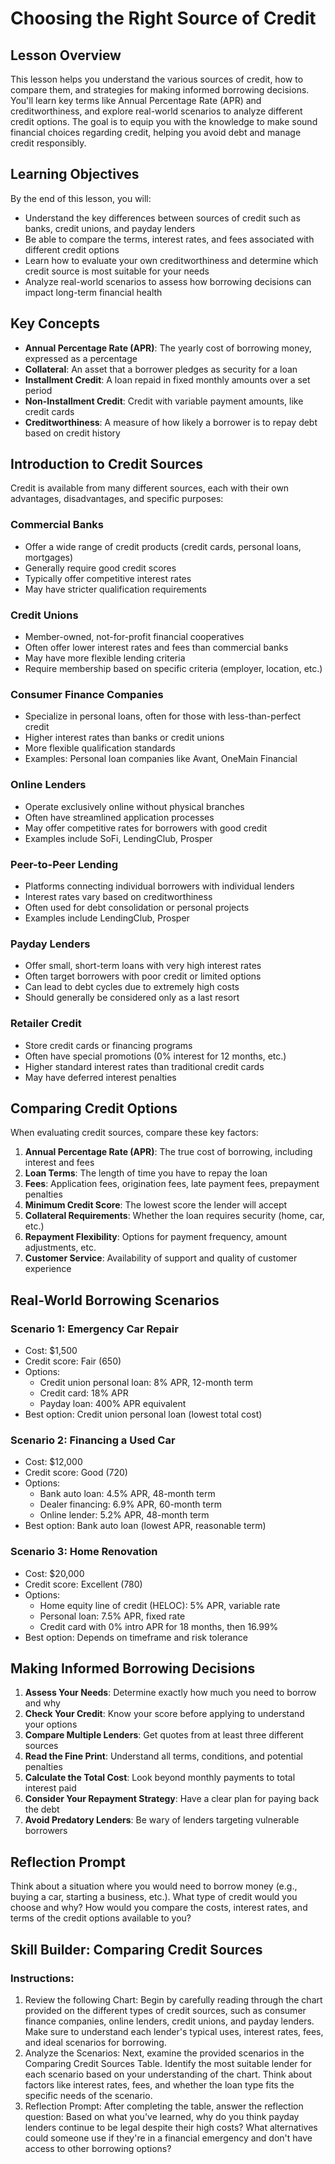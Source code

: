 # Choosing the Right Source of Credit

## Lesson Overview

This lesson helps you understand the various sources of credit, how to compare them, and strategies for making informed borrowing decisions. You'll learn key terms like Annual Percentage Rate (APR) and creditworthiness, and explore real-world scenarios to analyze different credit options. The goal is to equip you with the knowledge to make sound financial choices regarding credit, helping you avoid debt and manage credit responsibly.

## Learning Objectives

By the end of this lesson, you will:

- Understand the key differences between sources of credit such as banks, credit unions, and payday lenders
- Be able to compare the terms, interest rates, and fees associated with different credit options
- Learn how to evaluate your own creditworthiness and determine which credit source is most suitable for your needs
- Analyze real-world scenarios to assess how borrowing decisions can impact long-term financial health

## Key Concepts

- **Annual Percentage Rate (APR)**: The yearly cost of borrowing money, expressed as a percentage
- **Collateral**: An asset that a borrower pledges as security for a loan
- **Installment Credit**: A loan repaid in fixed monthly amounts over a set period
- **Non-Installment Credit**: Credit with variable payment amounts, like credit cards
- **Creditworthiness**: A measure of how likely a borrower is to repay debt based on credit history

## Introduction to Credit Sources

Credit is available from many different sources, each with their own advantages, disadvantages, and specific purposes:

### Commercial Banks

- Offer a wide range of credit products (credit cards, personal loans, mortgages)
- Generally require good credit scores
- Typically offer competitive interest rates
- May have stricter qualification requirements

### Credit Unions

- Member-owned, not-for-profit financial cooperatives
- Often offer lower interest rates and fees than commercial banks
- May have more flexible lending criteria
- Require membership based on specific criteria (employer, location, etc.)

### Consumer Finance Companies

- Specialize in personal loans, often for those with less-than-perfect credit
- Higher interest rates than banks or credit unions
- More flexible qualification standards
- Examples: Personal loan companies like Avant, OneMain Financial

### Online Lenders

- Operate exclusively online without physical branches
- Often have streamlined application processes
- May offer competitive rates for borrowers with good credit
- Examples include SoFi, LendingClub, Prosper

### Peer-to-Peer Lending

- Platforms connecting individual borrowers with individual lenders
- Interest rates vary based on creditworthiness
- Often used for debt consolidation or personal projects
- Examples include LendingClub, Prosper

### Payday Lenders

- Offer small, short-term loans with very high interest rates
- Often target borrowers with poor credit or limited options
- Can lead to debt cycles due to extremely high costs
- Should generally be considered only as a last resort

### Retailer Credit

- Store credit cards or financing programs
- Often have special promotions (0% interest for 12 months, etc.)
- Higher standard interest rates than traditional credit cards
- May have deferred interest penalties

## Comparing Credit Options

When evaluating credit sources, compare these key factors:

1. **Annual Percentage Rate (APR)**: The true cost of borrowing, including interest and fees
2. **Loan Terms**: The length of time you have to repay the loan
3. **Fees**: Application fees, origination fees, late payment fees, prepayment penalties
4. **Minimum Credit Score**: The lowest score the lender will accept
5. **Collateral Requirements**: Whether the loan requires security (home, car, etc.)
6. **Repayment Flexibility**: Options for payment frequency, amount adjustments, etc.
7. **Customer Service**: Availability of support and quality of customer experience

## Real-World Borrowing Scenarios

### Scenario 1: Emergency Car Repair

- Cost: $1,500
- Credit score: Fair (650)
- Options:
    - Credit union personal loan: 8% APR, 12-month term
    - Credit card: 18% APR
    - Payday loan: 400% APR equivalent
- Best option: Credit union personal loan (lowest total cost)

### Scenario 2: Financing a Used Car

- Cost: $12,000
- Credit score: Good (720)
- Options:
    - Bank auto loan: 4.5% APR, 48-month term
    - Dealer financing: 6.9% APR, 60-month term
    - Online lender: 5.2% APR, 48-month term
- Best option: Bank auto loan (lowest APR, reasonable term)

### Scenario 3: Home Renovation

- Cost: $20,000
- Credit score: Excellent (780)
- Options:
    - Home equity line of credit (HELOC): 5% APR, variable rate
    - Personal loan: 7.5% APR, fixed rate
    - Credit card with 0% intro APR for 18 months, then 16.99%
- Best option: Depends on timeframe and risk tolerance

## Making Informed Borrowing Decisions

1. **Assess Your Needs**: Determine exactly how much you need to borrow and why
2. **Check Your Credit**: Know your score before applying to understand your options
3. **Compare Multiple Lenders**: Get quotes from at least three different sources
4. **Read the Fine Print**: Understand all terms, conditions, and potential penalties
5. **Calculate the Total Cost**: Look beyond monthly payments to total interest paid
6. **Consider Your Repayment Strategy**: Have a clear plan for paying back the debt
7. **Avoid Predatory Lenders**: Be wary of lenders targeting vulnerable borrowers

## Reflection Prompt

Think about a situation where you would need to borrow money (e.g., buying a car, starting a business, etc.). What type of credit would you choose and why? How would you compare the costs, interest rates, and terms of the credit options available to you?

## Skill Builder: Comparing Credit Sources

### Instructions:

1. Review the following Chart: Begin by carefully reading through the chart provided on the different types of credit sources, such as consumer finance companies, online lenders, credit unions, and payday lenders. Make sure to understand each lender's typical uses, interest rates, fees, and ideal scenarios for borrowing.
2. Analyze the Scenarios: Next, examine the provided scenarios in the Comparing Credit Sources Table. Identify the most suitable lender for each scenario based on your understanding of the chart. Think about factors like interest rates, fees, and whether the loan type fits the specific needs of the scenario.
3. Reflection Prompt: After completing the table, answer the reflection question: Based on what you've learned, why do you think payday lenders continue to be legal despite their high costs? What alternatives could someone use if they're in a financial emergency and don't have access to other borrowing options?